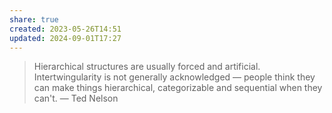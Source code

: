 ```yaml
---
share: true
created: 2023-05-26T14:51
updated: 2024-09-01T17:27
---
```

> Hierarchical structures are usually forced and artificial. Intertwingularity is not generally acknowledged — people think they can make things hierarchical, categorizable and sequential when they can't.
> — Ted Nelson

